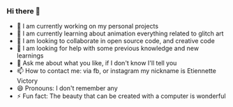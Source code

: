 ### Hi there 👋

<!--
**Etiennette/Etiennette** is a ✨ _special_ ✨ repository because its `README.md` (this file) appears on your GitHub profile.

Here are some ideas to get you started:

- 🔭 I’m currently working on ...
- 🌱 I’m currently learning ...
- 👯 I’m looking to collaborate on ...
- 🤔 I’m looking for help with ...
- 💬 Ask me about ...
- 📫 How to reach me: ...
- 😄 Pronouns: ...
- ⚡ Fun fact: ...
-->
- 🔭 I am currently working on my personal projects
- 🌱 I am currently learning about animation everything related to glitch art
- 👯 I am looking to collaborate in open source code, and creative code
- 🤔 I am looking for help with some previous knowledge and new learnings
- 💬 Ask me about what you like, if I don't know I'll tell you
- 📫 How to contact me: via fb, or instagram my nickname is Etiennette Victory
- 😄 Pronouns: I don't remember any
- ⚡ Fun fact: The beauty that can be created with a computer is wonderful

